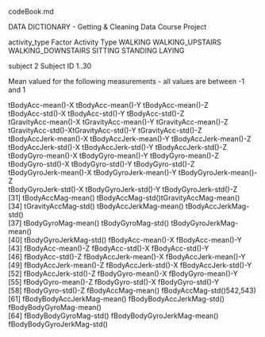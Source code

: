 codeBook.md

DATA DICTIONARY - Getting & Cleaning Data Course Project

activity_type   Factor
        Activity Type
                WALKING
                WALKING_UPSTAIRS
                WALKING_DOWNSTAIRS
                SITTING
                STANDING
                LAYING

subject         2
        Subject ID
                1..30

Mean valued for the following measurements - all values are between -1 and 1

tBodyAcc-mean()-X
tBodyAcc-mean()-Y
tBodyAcc-mean()-Z          
tBodyAcc-std()-X
tBodyAcc-std()-Y
tBodyAcc-std()-Z           
tGravityAcc-mean()-X
tGravityAcc-mean()-Y
tGravityAcc-mean()-Z       
tGravityAcc-std()-XtGravityAcc-std()-Y
tGravityAcc-std()-Z        
tBodyAccJerk-mean()-X
tBodyAccJerk-mean()-Y
tBodyAccJerk-mean()-Z      
tBodyAccJerk-std()-X
tBodyAccJerk-std()-Y
tBodyAccJerk-std()-Z       
tBodyGyro-mean()-X
tBodyGyro-mean()-Y
tBodyGyro-mean()-Z         
tBodyGyro-std()-X
tBodyGyro-std()-Y
tBodyGyro-std()-Z          
tBodyGyroJerk-mean()-X
tBodyGyroJerk-mean()-Y
tBodyGyroJerk-mean()-Z     
tBodyGyroJerk-std()-X
tBodyGyroJerk-std()-Y
tBodyGyroJerk-std()-Z      
[31] tBodyAccMag-mean()
tBodyAccMag-std()tGravityAccMag-mean()      
[34] tGravityAccMag-std()
tBodyAccJerkMag-mean()
tBodyAccJerkMag-std()      
[37] tBodyGyroMag-mean()
tBodyGyroMag-std()
tBodyGyroJerkMag-mean()    
[40] tBodyGyroJerkMag-std()
fBodyAcc-mean()-X
fBodyAcc-mean()-Y          
[43] fBodyAcc-mean()-Z
fBodyAcc-std()-X
fBodyAcc-std()-Y           
[46] fBodyAcc-std()-Z
fBodyAccJerk-mean()-X
fBodyAccJerk-mean()-Y      
[49] fBodyAccJerk-mean()-Z
fBodyAccJerk-std()-X
fBodyAccJerk-std()-Y       
[52] fBodyAccJerk-std()-Z
fBodyGyro-mean()-X
fBodyGyro-mean()-Y         
[55] fBodyGyro-mean()-Z
fBodyGyro-std()-X
fBodyGyro-std()-Y          
[58] fBodyGyro-std()-Z
fBodyAccMag-mean()
fBodyAccMag-std()542,543)  
[61] fBodyBodyAccJerkMag-mean()
fBodyBodyAccJerkMag-std()
fBodyBodyGyroMag-mean()    
[64] fBodyBodyGyroMag-std()
fBodyBodyGyroJerkMag-mean()
fBodyBodyGyroJerkMag-std()
